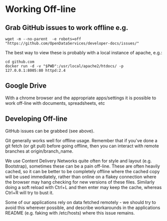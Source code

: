 # Working Off-line

## Grab GitHub issues to work offline e.g.

```
wget -m --no-parent  -e robots=off "https://github.com/OpenDataServices/developer-docs/issues/"
```

The best way to view these is probably with a local instance of apache, e.g.:
```
cd github.com
docker run -d -v "$PWD":/usr/local/apache2/htdocs/ -p 127.0.0.1:8005:80 httpd:2.4
```

## Google Drive

With a chrome browser and the appropriate apps/settings it is possible 
to work off-line with documents, spreadsheets, etc

## Developing Off-line

GitHub issues can be grabbed (see above).

Git generally works well for offline usage. Remember that if you've done a git fetch (or git pull) before going offline, then you can interact with remote branches at origin/branch_name.

We use Content Delivery Networks quite often for style and layout (e.g.
Bootstrap), sometimes these can be a pain off-line. These are often heavily cached, so it can be better to be completely offline where the cached copy will be used immediately, rather than online on a flakey connection where the browser may hang checking for new versions of these files. Similarly doing a soft reload with Ctrl+L and then enter may keep the cache, whereas Ctrl+R will try to bust it.

Some of our applications rely on data fetched remotely - we should try to avoid this wherever possible, and describe workarounds in the applications README (e.g. faking with /etc/hosts) where this issue remains.
